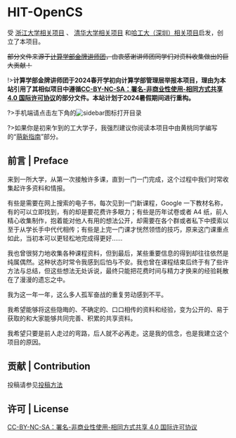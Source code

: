 
# HIT-OpenCS

受 [浙江大学相关项目](https://github.com/QSCTech/zju-icicles) 、 [清华大学相关项目](https://github.com/PKUanonym/REKCARC-TSC-UHT) 和[哈工大（深圳）相关项目](https://github.com/HITSZ-OpenCS/HITSZ-OpenCS)启发，创立了本项目。

~~部分文件来源于[计算学部金牌讲师团](https://github.com/HIT-FC-OpenCS/CS_Courses)，由衷感谢讲师团同学们对资料收集做出的巨大贡献！~~

!>**计算学部金牌讲师团于2024春开学初向计算学部管理层举报本项目，理由为本站引用了其相似项目中遵循[CC-BY-NC-SA：署名-非商业性使用-相同方式共享 4.0 国际许可协议](https://creativecommons.org/licenses/by-nc-sa/4.0/deed.zh)的部分文件。本站计划于2024暑假期间进行重构。**


?>手机端请点击左下角的![sidebar](https://iili.io/JcrGGHu.png)图标打开目录

?>如果你是初来乍到的工大学子，我强烈建议你阅读本项目中由黄桃同学编写的“[萌新指南](/0-萌新指南/)”部分。

## 前言 | Preface


来到一所大学，从第一次接触许多课，直到一门一门完成，这个过程中我们时常收集起许多资料和情报。

有些是需要在网上搜索的电子书，每次见到一门新课程，Google 一下教材名称，有的可以立即找到，有的却是要花费许多眼力；有些是历年试卷或者 A4 纸，前人精心收集制作，抱着能对他人有用的想法公开，却需要在各个群或者私下中摸索以至于从学长手中代代相传；有些是上完一门课才恍然领悟的技巧，原来这门课重点如此，当初本可以更轻松地完成得更好……

我也曾很努力地收集各种课程资料，但到最后，某些重要信息的得到却往往依然是纯属偶然。这种状态时常令我感到后怕与不安。我也曾在课程结束后终于有了些许方法与总结，但这些想法无处诉说，最终只能把花费时间与精力才换来的经验耗散在了漫漫的遗忘之中。

我为这一年一年，这么多人孤军奋战的重复劳动感到不平。

我希望能够将这些隐晦的、不确定的、口口相传的资料和经验，变为公开的、易于获取的和大家能够共同完善、积累的共享资料。

我希望只要是前人走过的弯路，后人就不必再走。这是我的信念，也是我建立这个项目的原因。


## 贡献 | Contribution

投稿请参见[投稿方法](/9-投稿方法.md)

## 许可 | License

[CC-BY-NC-SA：署名-非商业性使用-相同方式共享 4.0 国际许可协议](https://creativecommons.org/licenses/by-nc-sa/4.0/deed.zh)
